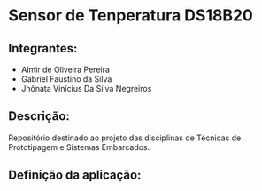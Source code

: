 # Sensor de Tenperatura DS18B20
## Integrantes: 
 - Almir de Oliveira Pereira <br>
 - Gabriel Faustino da Silva <br>
 - Jhônata Vinícius Da Silva Negreiros

## Descrição:
Repositório destinado ao projeto das disciplinas de Técnicas de Prototipagem e Sistemas Embarcados.

## Definição da aplicação:





